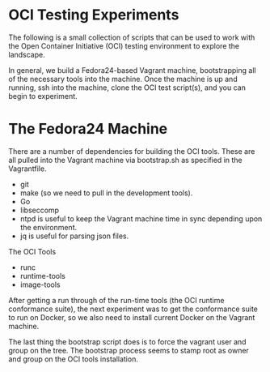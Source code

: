 # OCI Testing Experiments
The following is a small collection of scripts that can be used to work with the Open Container Initiative (OCI)
testing environment to explore the landscape. 

In general, we build a Fedora24-based Vagrant machine, bootstrapping all of the necessary tools into the machine. 
Once the machine is up and running, ssh into the machine, clone the OCI test script(s), and you can begin to experiment. 

# The Fedora24 Machine
There are a number of dependencies for building the OCI tools. 
These are all pulled into the Vagrant machine via bootstrap.sh as specified in the Vagrantfile. 

* git
* make (so we need to pull in the development tools). 
* Go
* libseccomp
* ntpd is useful to keep the Vagrant machine time in sync depending upon the environment.
* jq is useful for parsing json files.

The OCI Tools
* runc
* runtime-tools
* image-tools

After getting a run through of the run-time tools (the OCI runtime conformance suite), 
the next experiment was to get the conformance suite to run on Docker, 
so we also need to install current Docker on the Vagrant machine. 

The last thing the bootstrap script does is to force the vagrant user and group on the tree. 
The bootstrap process seems to stamp root as owner and group on the OCI tools installation. 


